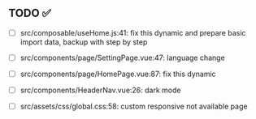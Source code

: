 ## TODO ✅

- [ ] src/composable/useHome.js:41: fix this dynamic and prepare basic import data, backup with step by step

- [ ] src/components/page/SettingPage.vue:47: language change

- [ ] src/components/page/HomePage.vue:87: fix this dynamic

- [ ] src/components/HeaderNav.vue:26: dark mode

- [ ] src/assets/css/global.css:58: custom responsive not available page

